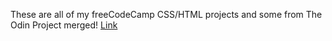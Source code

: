 These are all of my freeCodeCamp CSS/HTML projects and some from The Odin Project merged!
[Link](https://nataly-tuong.github.io/freecodecamp-portfolio)

